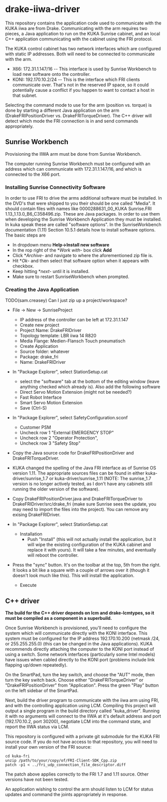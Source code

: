 # drake-iiwa-driver

This repository contains the application code used to communicate with
the KUKA iiwa are from Drake.  Communicating with the arm requires two
pieces, a Java application to run on the KUKA Sunrise cabinet, and an
local C++ application communicating with the cabinet using the FRI
protocol.

The KUKA control cabinet has two network interfaces which are
configured with static IP addresses.  Both will need to be connected
to communicate with the arm.

 - X66: 172.31.1.147/16 -- This interface is used by Sunrise Workbench to load new software onto the controller.
 - KONI: 192.170.10.2/24 -- This is the interface which FRI clients communicate over.  That's not in the reserved IP space, so it could potentially cause a conflict if you happen to want to contact a host in that subnet.

Selecting the command mode to use for the arm (position vs. torque) is
done by starting a different Java application on the arm
(DrakeFRIPositionDriver vs. DrakeFRITorqueDriver).  The C++ driver
will detect which mode the FRI connection is in and send commands
appropriately.

## Sunrise Workbench

Provisioning the IIWA arm must be done from Sunrise Workbench.

The computer running Sunrise Workbench must be configured with an
address which can communicate with 172.31.1.147/16, and which is
connected to the X66 port.

### Installing Sunrise Connectivity Software
In order to use FRI to drive the arms additional software must be installed. In the DVD's that were shipped to you their should be one called "Media". It should contain files with names like 0000288631_00_KUKA Sunrise.FRI 1.13_1.13.0_B6_C358496.zip. These are Java packages. In order to use them when developing the Sunrise Workbench Application they must be installed. In kuka speak these are called "software options". In the SunriseWorkbench documentation (1.11) Section 10.5.1 details how to install software options. The basic steps are

  - In dropdown menu **Help->Install new software**
  - In the rop right of the **Work with*- box click **Add**
  - Click **Archive*- and navigate to where the aforementioned zip file is.
  - Hit **Ok*- and then select that software option when it appears with checkbox.
  - Keep hitting **next*- until it is installed.
  - Make sure to restart SunriseWorkbench when prompted.

### Creating the Java Application

TODO(sam.creasey) Can I just zip up a project/workspace?

 - File -> New -> SunriseProject
   - IP address of the controller can be left at 172.31.1.147
   - Create new project
   - Project Name: DrakeFRIDriver
   - Topology template: LBR iiwa 14 R820
   - Media Flange: Medien-Flansch Touch pneumatisch
   - Create Application
   - Source folder: whatever
   - Package: drake_fri
   - Name: DrakeFRIDriver

 - In "Package Explorer", select StationSetup.cat
   - select the "software" tab at the bottom of the editing window (leave anything checked which already is). Also add the following software
   - Direct Servo Motion Extension (might not be needed?)
   - Fast Robot Interface
   - Smart Servo Motion Extension
   - Save (Ctrl-S)

 - In "Package Explorer", select SafetyConfiguration.sconf
   - Customer PSM
    - Uncheck row 1 "External EMERGENCY STOP"
    - Uncheck row 2 "Operator Protection",
    - Uncheck row 3 "Safety Stop"

 - Copy the Java source code for DrakeFRIPositionDriver and DrakeFRITorqueDriver.
  - KUKA changed the spelling of the Java FRI interface as of Sunrise OS version 1.11.  The appropriate sources files can be found in either kuka-driver/sunrise_1.7 or kuka-driver/sunrise_1.11  (NOTE: The sunrise_1.7 version is no longer actively tested, as I don't have any cabinets still running the older version of the software).
  - Copy DrakeFRIPositionDriver.java and DrakeFRITorqueDriver to DrakeFRIDriver/src/drake_fri (make sure Sunrise sees the update, you may need to import the files into the project).  You can remove any exising DrakeFRIDriver.

 - In "Package Explorer", select StationSetup.cat
   - Installation
     - Push "Install" (this will not actually install the application, but it will wipe the existing configuration of the KUKA cabinet and replace it with yours).  It will take a few minutes, and eventually will reboot the controller.

 - Press the "sync" button.  It's on the toolbar at the top, 5th from the right.  It looks a bit like a square with a couple of arrows over it (though it doesn't look much like this).  This will install the application.
   - Execute

## C++ driver

**The build for the C++ driver depends on lcm and drake-lcmtypes, so
  it must be compiled as a component in a superbuild.**

Once Sunrise Workbench is provisioned, you'll need to configure the
system which will communicate directly with the KONI interface.  This
system must be configured for the IP address 192.170.10.200 (netmask
/24, or 255.255.255.0) (this can be changed in the Java applications).
KUKA recommends directly attaching the computer to the KONI port
instead of using a switch.  Some network interfaces (particularly some
Intel models) have issues when cabled directly to the KONI port (problems
include link flapping up/down repeatedly).

On the SmartPad, turn the key switch, and choose the "AUT" mode, then
turn the key switch back. Choose either "DrakeFRITorqueDriver" or
"DrakeFRIPositionDriver" from "Application". Press the green "Play"
button on the left sidebar of the SmartPad.

Next, build the driver program to communicate with the iiwa arm using
FRI, and with the controlling application using LCM.  Compiling this
project will output a single program in the build directory called
"kuka_driver".  Running it with no arguments will connect to the IIWA
at it's default address and port (192.170.10.2, port 30200), negotiate
LCM into the command state, and report the IIWA status via LCM.

This repository is configured with a private git submodule for the
KUKA FRI source code.  If you do not have access to that repository,
you will need to install your own version of the FRI source:

```
cd kuka-fri
unzip /path/to/your/copy/of/FRI-Client-SDK_Cpp.zip
patch -p1 < ../fri_udp_connection_file_descriptor.diff
```

The patch above applies correctly to the FRI 1.7 and 1.11 source.
Other versions have not been tested.

An application wishing to control the arm should listen to LCM for
status updates and command the joints appropriately in response.
